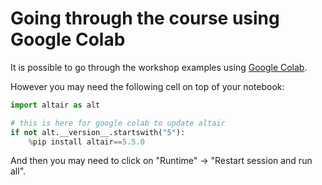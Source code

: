 # Going through the course using Google Colab

It is possible to go through the workshop examples using [Google Colab](https://colab.google/).

However you may need the following cell on top of your notebook:
```python
import altair as alt

# this is here for google colab to update altair
if not alt.__version__.startswith("5"):
    %pip install altair==5.5.0
```

And then you may need to click on "Runtime" -> "Restart session and run all".

